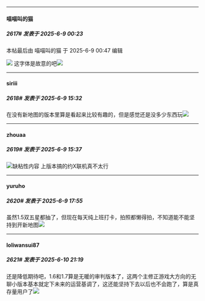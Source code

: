 ﻿
*****

####  喵喵叫的猫  
##### 2617#       发表于 2025-6-9 00:23

 本帖最后由 喵喵叫的猫 于 2025-6-9 00:47 编辑 

<img src="https://p.sda1.dev/24/e6de7af7917006a18cfc95475ddd6685/image.jpg" referrerpolicy="no-referrer">
这字体是故意的吧<img src="https://static.stage1st.com/image/smiley/face2017/067.png" referrerpolicy="no-referrer">

*****

####  siriii  
##### 2618#       发表于 2025-6-9 15:32

在没有新地图的版本里算是看起来比较有趣的，但是感觉还是没多少东西玩<img src="https://static.stage1st.com/image/smiley/face2017/068.png" referrerpolicy="no-referrer">


*****

####  zhouaa  
##### 2619#       发表于 2025-6-9 15:37

<img src="https://static.stage1st.com/image/smiley/face2017/037.png" referrerpolicy="no-referrer">缺粘性内容 上版本搞的约X联机真不太行

*****

####  yuruho  
##### 2620#       发表于 2025-6-9 17:55

虽然1.5双五星都抽了，但现在每天纯上班打卡，拍照都懒得拍，不知道能不能坚持到开新地图<img src="https://static.stage1st.com/image/smiley/face2017/007.png" referrerpolicy="no-referrer">


*****

####  loliwansui87  
##### 2621#       发表于 2025-6-10 21:19

还是降低期待吧，1.6和1.7算是无暖的审判版本了，这两个主修正游戏大方向的无聊小版本基本就定下未来的运营基调了，这还能坚持下去以后也不会跑了，算是真存量用户了<img src="https://static.stage1st.com/image/smiley/face2017/001.png" referrerpolicy="no-referrer">

